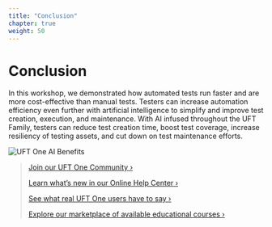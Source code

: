 ```yaml
---
title: "Conclusion"
chapter: true
weight: 50
---
```

# Conclusion 

In this workshop, we demonstrated how automated tests run faster and are more cost-effective than manual tests. Testers can increase automation efficiency even further with artificial intelligence to simplify and improve test creation, execution, and maintenance. With AI infused throughout the UFT Family, testers can reduce test creation time, boost test coverage, increase resiliency of testing assets, and cut down on test maintenance efforts.

![UFT One AI Benefits](/images/050_conclusion/ai-benefits.PNG)

>[Join our UFT One Community ›](https://community.microfocus.com/adtd/uft)
>
>[Learn what’s new in our Online Help Center ›](https://admhelp.microfocus.com/uft/en/latest/UFT_Help/Content/Resources/_TopNav/_TopNav_Home.htm)
>
>[See what real UFT One users have to say ›](https://www.microfocus.com/en-us/resource-center/case-study?product=UFT%20One)
>
>[Explore our marketplace of available educational courses ›](https://marketplace.microfocus.com/education/category/all?product=UFT-One)
